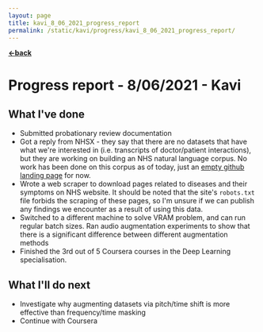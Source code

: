 ```yaml
---
layout: page
title: kavi_8_06_2021_progress_report
permalink: /static/kavi/progress/kavi_8_06_2021_progress_report/
---
```


[**<-back**](/static/kavi/progress)  

# Progress report - 8/06/2021 - Kavi

## What I've done

- Submitted probationary review documentation
- Got a reply from NHSX - they say that there are no datasets that have what we're interested in (i.e. transcripts of doctor/patient interactions), but they are working on building an NHS natural language corpus. No work has been done on this corpus as of today, just an [empty github landing page](https://github.com/nhsx/NHS-Language-Corpus) for now.
- Wrote a web scraper to download pages related to diseases and their symptoms on NHS website. It should be noted that the site's `robots.txt` file forbids the scraping of these pages, so I'm unsure if we can publish any findings we encounter as a result of using this data. 
- Switched to a different machine to solve VRAM problem, and can run regular batch sizes. Ran audio augmentation experiments to show that there is a significant difference between different augmentation methods
- Finished the 3rd out of 5 Coursera courses in the Deep Learning specialisation.

## What I'll do next

- Investigate why augmenting datasets via pitch/time shift is more effective than frequency/time masking
- Continue with Coursera